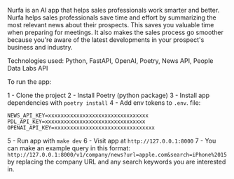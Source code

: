 Nurfa is an AI app that helps sales professionals work smarter and better. Nurfa helps sales professionals save time and effort by summarizing the most relevant news about their prospects. This saves you valuable time when preparing for meetings. It also makes the sales process go smoother because you're aware of the latest developments in your prospect's business and industry.

Technologies used: Python, FastAPI, OpenAI, Poetry, News API, People Data Labs API

To run the app:

1 - Clone the project
2 - Install Poetry (python package)
3 - Install app dependencies with `poetry install`
4 - Add env tokens to `.env`. file:

    NEWS_API_KEY=xxxxxxxxxxxxxxxxxxxxxxxxxxxxxxxx
    PDL_API_KEY=xxxxxxxxxxxxxxxxxxxxxxxxxxxxxxxx
    OPENAI_API_KEY=xxxxxxxxxxxxxxxxxxxxxxxxxxxxxxxx

5 - Run app with `make dev`
6 - Visit app at `http://127.0.0.1:8000`
7 - You can make an example query in this format: `http://127.0.0.1:8000/v1/company/news?url=apple.com&search=iPhone%2015` by replacing the company URL and any search keywords you are interested in.